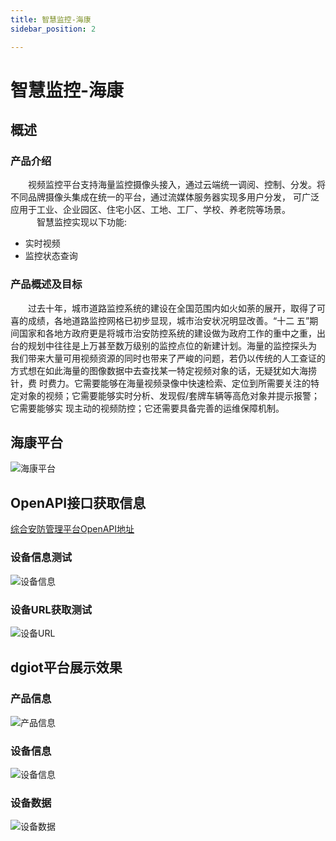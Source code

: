 ```yaml
---
title: 智慧监控-海康
sidebar_position: 2

---
```


# 智慧监控-海康

## 概述

### 产品介绍 

&emsp;&emsp;视频监控平台支持海量监控摄像头接入，通过云端统一调阅、控制、分发。将不同品牌摄像头集成在统一的平台，通过流媒体服务器实现多用户分发，
可广泛应用于工业、企业园区、住宅小区、工地、工厂、学校、养老院等场景。  
&emsp;&emsp;&emsp;智慧监控实现以下功能:

* 实时视频
* 监控状态查询

### 产品概述及目标

&emsp;&emsp;过去十年，城市道路监控系统的建设在全国范围内如火如荼的展开，取得了可喜的成绩，各地道路监控网格已初步显现，城市治安状况明显改善。“十二
五”期间国家和各地方政府更是将城市治安防控系统的建设做为政府工作的重中之重，出台的规划中往往是上万甚至数万级别的监控点位的新建计划。海量的监控探头为
我们带来大量可用视频资源的同时也带来了严峻的问题，若仍以传统的人工查证的方式想在如此海量的图像数据中去查找某一特定视频对象的话，无疑犹如大海捞针，费
时费力。它需要能够在海量视频录像中快速检索、定位到所需要关注的特定对象的视频；它需要能够实时分析、发现假/套牌车辆等高危对象并提示报警；它需要能够实
现主动的视频防控；它还需要具备完善的运维保障机制。

## 海康平台
![海康平台](http://dgiot-1253666439.cos.ap-shanghai-fsi.myqcloud.com/dgiot_web/doc_ylb/Hikon/1.png)

## OpenAPI接口获取信息
[综合安防管理平台OpenAPI地址](https://open.hikvision.com/docs/docId?productId=5c67f1e2f05948198c909700&version=%2Ff95e951cefc54578b523d1738f65f0a1&curNodeId=496dec47e8624652ac44505ba775c7fe)
### 设备信息测试
![设备信息](http://dgiot-1253666439.cos.ap-shanghai-fsi.myqcloud.com/dgiot_web/doc_ylb/Hikon/2.png)
### 设备URL获取测试
![设备URL](http://dgiot-1253666439.cos.ap-shanghai-fsi.myqcloud.com/dgiot_web/doc_ylb/Hikon/3.png)

## dgiot平台展示效果
### 产品信息
![产品信息](http://dgiot-1253666439.cos.ap-shanghai-fsi.myqcloud.com/dgiot_web/doc_ylb/Hikon/4.png)
### 设备信息
![设备信息](http://dgiot-1253666439.cos.ap-shanghai-fsi.myqcloud.com/dgiot_web/doc_ylb/Hikon/5.png)
### 设备数据
![设备数据](http://dgiot-1253666439.cos.ap-shanghai-fsi.myqcloud.com/dgiot_web/doc_ylb/Hikon/6.png)
